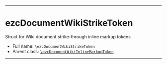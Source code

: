 ***

# ezcDocumentWikiStrikeToken

Struct for Wiki document strike-through inline markup tokens

* Full name: `\ezcDocumentWikiStrikeToken`
* Parent class: [`\ezcDocumentWikiInlineMarkupToken`](./ezcDocumentWikiInlineMarkupToken.md)

***

